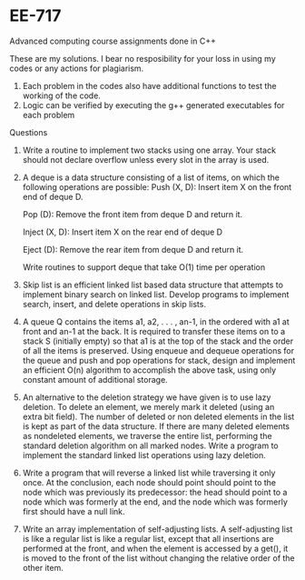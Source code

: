 EE-717
======

Advanced computing course assignments done in C++

These are my solutions. I bear no resposibility for your loss in using my codes or any actions for plagiarism.

1. Each problem in the codes also have additional functions to test the working of the code.
2. Logic can be verified by executing the g++ generated executables for each problem


Questions

1. Write a routine to implement two stacks using one array. Your stack should not declare overflow unless every slot in the array is used.




2. A deque is a data structure consisting of a list of items, on which the following operations are possible:
   Push (X, D): Insert item X on the front end of deque D.

   Pop (D): Remove the front item from deque D and return it.

   Inject (X, D): Insert item X on the rear end of deque D

   Eject (D): Remove the rear item from deque D and return it.

   Write routines to support deque that take O(1) time per operation
   
   
  
   
3. Skip list is an efficient linked list based data structure that attempts to implement binary search on linked list. Develop programs to implement search, insert, and delete operations in skip lists.




4. A queue Q contains the items a1, a2, . . . , an-1, in the ordered with  a1 at front  and an-1 at the back.  It is required to transfer these items on to a stack S (initially empty) so that a1 is at the top of the stack and the order of all the items is preserved. Using enqueue and dequeue operations for the queue and push and pop operations for stack, design and implement an efficient O(n) algorithm to accomplish the above task, using only constant amount of additional storage.




5. An alternative to the deletion strategy we have given is to use lazy deletion. To delete an element, we merely mark it deleted (using an extra bit field). The number of deleted or non deleted elements in the list is kept as part of the data structure. If there are many deleted elements as nondeleted elements, we traverse the entire list, performing the standard deletion algorithm on all marked nodes. Write a program to implement the standard linked list operations using lazy deletion. 




6. Write a program that will reverse a linked list while traversing it only once. At the conclusion, each node should point should point to the node which was previously its predecessor: the head should point to a node which was formerly at the end, and the node which was formerly first should have a null link.




7. Write an array implementation of self-adjusting lists. A self-adjusting list is like a regular list is like a regular list, except that all insertions are performed at the front, and when the element is accessed by a get(), it is moved to the front of the list without changing the relative order of the other item. 
